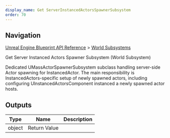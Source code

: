 ```yaml
---
display_name: Get ServerInstancedActorsSpawnerSubsystem
order: 70
---
```

## Navigation

[Unreal Engine Blueprint API Reference](https://dev.epicgames.com/documentation/en-us/unreal-engine/BlueprintAPI) > [World Subsystems](https://dev.epicgames.com/documentation/en-us/unreal-engine/BlueprintAPI/WorldSubsystems)

Get Server Instanced Actors Spawner Subsystem (World Subsystem)

Dedicated UMassActorSpawnerSubsystem subclass handling server-side Actor spawning for InstancedActor.
The main responsibility is InstancedActors-specific setup of newly spawned actors, including configuring
UInstancedActorsComponent instanced a newly spawned actor hosts.

## Outputs

| Type | Name | Description |
| --- | --- | --- |
| object | Return Value |  |
